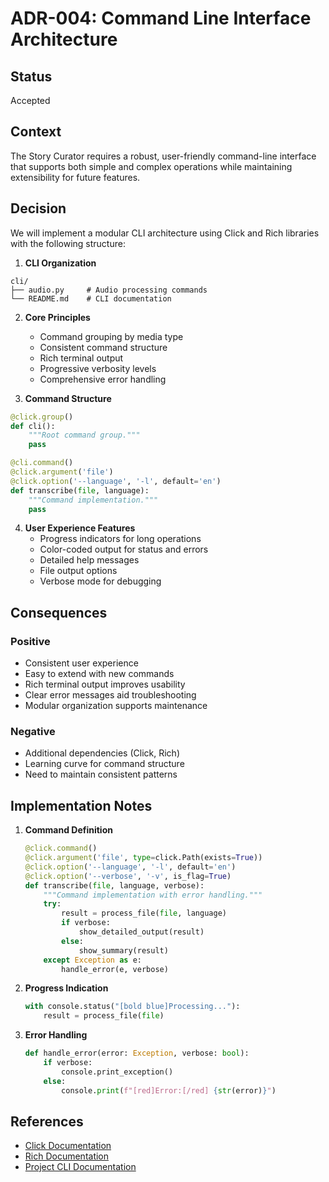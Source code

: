 # ADR-004: Command Line Interface Architecture

## Status
Accepted

## Context
The Story Curator requires a robust, user-friendly command-line interface that supports both simple and complex operations while maintaining extensibility for future features.

## Decision
We will implement a modular CLI architecture using Click and Rich libraries with the following structure:

1. **CLI Organization**
```
cli/
├── audio.py     # Audio processing commands
└── README.md    # CLI documentation
```

2. **Core Principles**
   - Command grouping by media type
   - Consistent command structure
   - Rich terminal output
   - Progressive verbosity levels
   - Comprehensive error handling

3. **Command Structure**
```python
@click.group()
def cli():
    """Root command group."""
    pass

@cli.command()
@click.argument('file')
@click.option('--language', '-l', default='en')
def transcribe(file, language):
    """Command implementation."""
    pass
```

4. **User Experience Features**
   - Progress indicators for long operations
   - Color-coded output for status and errors
   - Detailed help messages
   - File output options
   - Verbose mode for debugging

## Consequences

### Positive
- Consistent user experience
- Easy to extend with new commands
- Rich terminal output improves usability
- Clear error messages aid troubleshooting
- Modular organization supports maintenance

### Negative
- Additional dependencies (Click, Rich)
- Learning curve for command structure
- Need to maintain consistent patterns

## Implementation Notes

1. **Command Definition**
   ```python
   @click.command()
   @click.argument('file', type=click.Path(exists=True))
   @click.option('--language', '-l', default='en')
   @click.option('--verbose', '-v', is_flag=True)
   def transcribe(file, language, verbose):
       """Command implementation with error handling."""
       try:
           result = process_file(file, language)
           if verbose:
               show_detailed_output(result)
           else:
               show_summary(result)
       except Exception as e:
           handle_error(e, verbose)
   ```

2. **Progress Indication**
   ```python
   with console.status("[bold blue]Processing..."):
       result = process_file(file)
   ```

3. **Error Handling**
   ```python
   def handle_error(error: Exception, verbose: bool):
       if verbose:
           console.print_exception()
       else:
           console.print(f"[red]Error:[/red] {str(error)}")
   ```

## References
- [Click Documentation](https://click.palletsprojects.com/)
- [Rich Documentation](https://rich.readthedocs.io/)
- [Project CLI Documentation](../cli/README.md)
